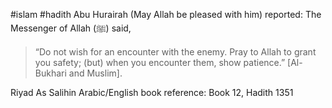 #islam #hadith 
Abu Hurairah (May Allah be pleased with him) reported: The Messenger of Allah (ﷺ) said,

>“Do not wish for an encounter with the enemy. Pray to Allah to grant you safety; (but) when you encounter them, show patience.” [Al-Bukhari and Muslim].

Riyad As Salihin Arabic/English book reference: Book 12, Hadith 1351